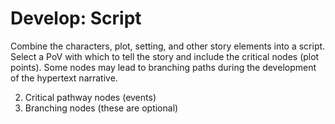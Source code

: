 # Develop: Script

Combine the characters, plot, setting, and other story elements into a script. Select a PoV with which to tell the story and include the critical nodes (plot points). Some nodes may lead to branching paths during the development of the hypertext narrative.

2. Critical pathway nodes \(events\)
3. Branching nodes \(these are optional\)
